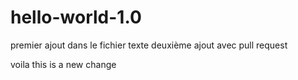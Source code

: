 # hello-world-1.0


premier ajout dans le fichier texte
deuxième ajout avec pull request

voila this is a new change
